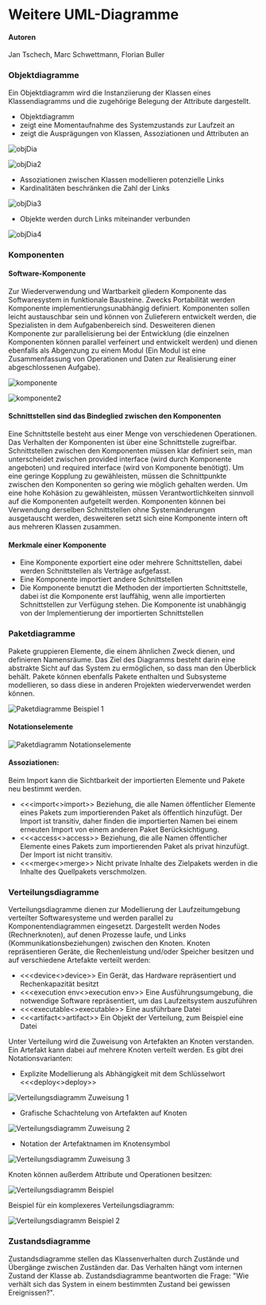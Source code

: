 ﻿# Weitere UML-Diagramme
 
 #### Autoren
 Jan Tschech, Marc Schwettmann, Florian Buller
 
 ### Objektdiagramme
 
 Ein Objektdiagramm wird die Instanziierung der Klassen eines Klassendiagramms und die zugehörige Belegung der Attribute dargestellt.

- Objektdiagramm
 - zeigt eine Momentaufnahme des Systemzustands zur Laufzeit an
 - zeigt die Ausprägungen von Klassen, Assoziationen und Attributen an
 
 ![objDia](vorlesung10/Bilder/objDia.png)
 
 ![objDia2](vorlesung10/Bilder/objDia2.png)
 
 - Assoziationen zwischen Klassen modellieren potenzielle Links
 - Kardinalitäten beschränken die Zahl der Links
 
 ![objDia3](vorlesung10/Bilder/objDia3.png)
 
 - Objekte werden durch Links miteinander verbunden
 
 ![objDia4](vorlesung10/Bilder/objDia4.png)
 
 ### Komponenten
 
 #### Software-Komponente
 
 Zur Wiederverwendung und Wartbarkeit gliedern Komponente das Softwaresystem in funktionale Bausteine. Zwecks Portabilität 
 werden Komponente implementierungsunabhängig definiert. Komponenten sollen leicht austauschbar sein und können von
 Zulieferern entwickelt werden, die Spezialisten in dem Aufgabenbereich sind. Desweiteren dienen Komponente zur
 parallelisierung bei der Entwicklung (die einzelnen Komponenten können parallel verfeinert und entwickelt werden) und dienen
 ebenfalls als Abgenzung zu einem Modul (Ein Modul ist eine Zusammenfassung von Operationen und Daten zur Realisierung einer
 abgeschlossenen Aufgabe). 
 
 ![komponente](vorlesung10/Bilder/komponente.png)
 
 ![komponente2](vorlesung10/Bilder/komponente2.png)
 
 #### Schnittstellen sind das Bindeglied zwischen den Komponenten
 
 Eine Schnittstelle besteht aus einer Menge von verschiedenen Operationen. Das Verhalten der Komponenten ist über eine
 Schnittstelle zugreifbar. Schnittstellen zwischen den Komponenten müssen klar definiert sein, man unterscheidet zwischen
 provided interface (wird durch Komponente angeboten) und required interface (wird von Komponente benötigt).
 Um eine geringe Kopplung zu gewähleisten, müssen die Schnittpunkte zwischen den Komponenten so gering wie möglich gehalten
 werden.
 Um eine hohe Kohäsion zu gewähleisten, müssen Verantwortlichkeiten sinnvoll auf die Komponenten aufgeteilt werden.
 Komponenten können bei Verwendung derselben Schnittstellen ohne Systemänderungen ausgetauscht werden, desweiteren setzt sich
 eine Komponente intern oft aus mehreren Klassen zusammen.
 
 #### Merkmale einer Komponente
 
 - Eine Komponente exportiert eine oder mehrere Schnittstellen, dabei werden Schnittstellen als Verträge aufgefasst.
 - Eine Komponente importiert andere Schnittstellen
  - Die Komponente benutzt die Methoden der importierten Schnittstelle, dabei ist die Komponente erst lauffähig, wenn alle importierten Schnittstellen zur Verfügung stehen. Die Komponente ist unabhängig von der Implementierung der importierten Schnittstellen

 
 ### Paketdiagramme

Pakete gruppieren Elemente, die einem ähnlichen Zweck dienen, und definieren Namensräume. Das Ziel des Diagramms besteht darin eine abstrakte Sicht auf das System zu ermöglichen, so dass man den Überblick behält.
Pakete können ebenfalls Pakete enthalten und Subsysteme modellieren, so dass diese in anderen Projekten wiederverwendet werden können.

![Paketdiagramme Beispiel 1](vorlesung10/Bilder/Paketdiagramm.png)

#### Notationselemente

![Paketdiagramm Notationselemente](vorlesung10/Bilder/Paketdiagramm_Notationselemente.png)

#### Assoziationen:

Beim Import kann die Sichtbarkeit der importierten Elemente und Pakete neu bestimmt werden.
- <<<import<>import>> Beziehung, die alle Namen öffentlicher Elemente eines Pakets zum importierenden Paket als öffentlich hinzufügt. Der Import ist transitiv, daher finden die importierten Namen bei einem erneuten Import von einem anderen Paket Berücksichtigung.
- <<<access<>access>> Beziehung, die alle Namen öffentlicher Elemente eines Pakets zum importierenden Paket als privat hinzufügt. Der Import ist nicht transitiv.
- <<<merge<>merge>> Nicht private Inhalte des Zielpakets werden in die Inhalte des Quellpakets verschmolzen.

### Verteilungsdiagramme

Verteilungsdiagramme dienen zur Modellierung der Laufzeitumgebung verteilter Softwaresysteme und werden parallel zu Komponentendiagrammen eingesetzt. Dargestellt werden Nodes (Rechnerknoten), auf denen Prozesse laufe, und Links (Kommunikationsbeziehungen) zwischen den Knoten.
Knoten repräsentieren Geräte, die Rechenleistung und/oder Speicher besitzen und auf verschiedene Artefakte verteilt werden:
- <<<device<>device>> Ein Gerät, das Hardware repräsentiert und Rechenkapazität besitzt
- <<<execution env<>execution env>> Eine Ausführungsumgebung, die notwendige Software repräsentiert, um das Laufzeitsystem auszuführen
- <<<executable<>executable>> Eine ausführbare Datei
- <<<artifact<>artifact>> Ein Objekt der Verteilung, zum Beispiel eine Datei

Unter Verteilung wird die Zuweisung von Artefakten an Knoten verstanden. Ein Artefakt kann dabei auf mehrere Knoten verteilt werden. Es gibt drei Notationsvarianten:
- Explizite Modellierung als Abhängigkeit mit dem Schlüsselwort <<<deploy<>deploy>>

![Verteilungsdiagramm Zuweisung 1](vorlesung10/Bilder/Zuweisung1.png)

- Grafische Schachtelung von Artefakten auf Knoten

![Verteilungsdiagramm Zuweisung 2](vorlesung10/Bilder/Zuweisung2.png)

- Notation der Artefaktnamen im Knotensymbol

![Verteilungsdiagramm Zuweisung 3](vorlesung10/Bilder/Zuweisung3.png)

Knoten können außerdem Attribute und Operationen besitzen:

![Verteilungsdiagramm Beispiel](vorlesung10/Bilder/Verteilungsdiagramm.png)

Beispiel für ein komplexeres Verteilungsdiagramm:

![Verteilungsdiagramm Beispiel 2](vorlesung10/Bilder/Verteilungsdiagramm2.png)

### Zustandsdiagramme

Zustandsdiagramme stellen das Klassenverhalten durch Zustände und Übergänge zwischen Zuständen dar. Das Verhalten hängt vom internen Zustand der Klasse ab. Zustandsdiagramme beantworten die Frage: "Wie verhält sich das System in einem bestimmten Zustand bei gewissen Ereignissen?".
